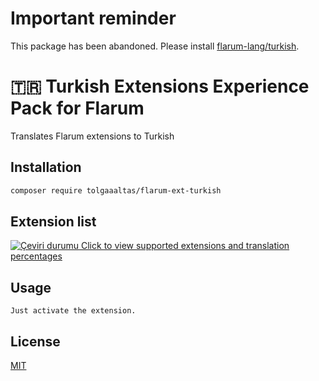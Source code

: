 # Important reminder

This package has been abandoned. Please install [flarum-lang/turkish](https://github.com/flarum-lang/turkish).

# 🇹🇷 Turkish Extensions Experience Pack for Flarum

Translates Flarum extensions to Turkish

## Installation

```bash
composer require tolgaaaltas/flarum-ext-turkish
```

## Extension list
[![Çeviri durumu](https://weblate.rob006.net/widgets/flarum/tr/svg-badge.svg) Click to view supported extensions and translation percentages](https://rob006-software.github.io/flarum-translations/status/tr.html)

## Usage

```
Just activate the extension.
```

## License
[MIT](https://choosealicense.com/licenses/mit/)
